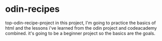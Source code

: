 # odin-recipes
top-odin-recipe-project
in this project, I'm going to practice the basics of html and the lessons i've learned from the odin project and codeacademy combined.
it's going to be a beginner project so the basics are the goals.
